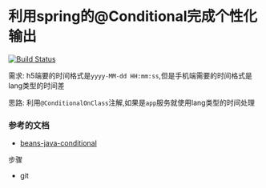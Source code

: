 # 利用spring的@Conditional完成个性化输出

[![Build Status](https://travis-ci.com/zhaoyunxing92/maven-learn.svg?branch=master)](https://travis-ci.com/zhaoyunxing92/maven-learn)

需求: h5端要的时间格式是`yyyy-MM-dd HH:mm:ss`,但是手机端需要的时间格式是lang类型的时间差

思路: 利用`@ConditionalOnClass`注解,如果是`app`服务就使用lang类型的时间处理

### 参考的文档

* [beans-java-conditional](https://docs.spring.io/spring/docs/5.0.15.RELEASE/spring-framework-reference/core.html#beans-java-conditional)

步骤

 * git 